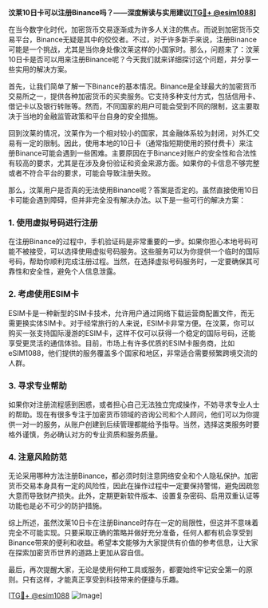 **汶莱10日卡可以注册Binance吗？——深度解读与实用建议[[TG💪+ @esim1088](https://t.me/s/esim1088)]**

在当今数字化时代，加密货币交易逐渐成为许多人关注的焦点。而说到加密货币交易平台，Binance无疑是其中的佼佼者。不过，对于许多新手来说，注册Binance可能是一个挑战，尤其是当你身处像汶莱这样的小国家时。那么，问题来了：汶莱10日卡是否可以用来注册Binance呢？今天我们就来详细探讨这个问题，并分享一些实用的解决方案。

首先，让我们简单了解一下Binance的基本情况。Binance是全球最大的加密货币交易所之一，提供各种加密货币的买卖服务。它支持多种支付方式，包括信用卡、借记卡以及银行转账等。然而，不同国家的用户可能会受到不同的限制，这主要取决于当地的金融监管政策和平台自身的安全措施。

回到汶莱的情况，汶莱作为一个相对较小的国家，其金融体系较为封闭，对外汇交易有一定的限制。因此，使用本地的10日卡（通常指短期使用的预付费卡）来注册Binance可能会遇到一些困难。主要原因在于Binance对账户的安全性和合法性有较高的要求，尤其是在涉及身份验证和资金来源方面。如果你的卡信息不够完整或者不符合平台的要求，可能会导致注册失败。

那么，汶莱用户是否真的无法使用Binance呢？答案是否定的。虽然直接使用10日卡可能会遇到障碍，但并非完全没有解决办法。以下是一些可行的解决方案：

### 1. 使用虚拟号码进行注册

在注册Binance的过程中，手机验证码是非常重要的一步。如果你担心本地号码可能不被接受，可以选择使用虚拟号码服务。这些服务可以为你提供一个临时的国际号码，帮助你顺利完成注册过程。当然，在选择虚拟号码服务时，一定要确保其可靠性和安全性，避免个人信息泄露。

### 2. 考虑使用ESIM卡

ESIM卡是一种新型的SIM卡技术，允许用户通过网络下载运营商配置文件，而无需更换实体SIM卡。对于经常旅行的人来说，ESIM卡非常方便。在汶莱，你可以购买一张支持国际漫游的ESIM卡，这样不仅可以获得一个稳定的国际号码，还能享受更灵活的通信体验。目前，市场上有许多优质的ESIM卡服务商，比如eSIM1088，他们提供的服务覆盖多个国家和地区，非常适合需要频繁跨境交流的人群。

### 3. 寻求专业帮助

如果你对注册流程感到困惑，或者担心自己无法独立完成操作，不妨寻求专业人士的帮助。现在有很多专注于加密货币领域的咨询公司和个人顾问，他们可以为你提供一对一的服务，从账户创建到后续管理都能给予指导。当然，选择这类服务时要格外谨慎，务必确认对方的专业资质和服务质量。

### 4. 注意风险防范

无论采用哪种方法注册Binance，都必须时刻注意网络安全和个人隐私保护。加密货币交易本身具有一定的风险性，因此在操作过程中一定要保持警惕，避免因疏忽大意而导致财产损失。此外，定期更新软件版本、设置复杂密码、启用双重认证等功能也是必不可少的防护措施。

综上所述，虽然汶莱10日卡在注册Binance时存在一定的局限性，但这并不意味着完全不可能实现。只要采取正确的策略并做好充分准备，任何人都有机会享受到Binance带来的便利和收益。希望本文能够为大家提供有价值的参考信息，让大家在探索加密货币世界的道路上更加从容自信。

最后，再次提醒大家，无论是使用何种工具或服务，都要始终牢记安全第一的原则。只有这样，才能真正享受到科技带来的便捷与乐趣。

[[TG💪+ @esim1088](https://t.me/s/esim1088) ![Image](https://i.postimg.cc/4NQfJmqS/Snipaste-2025-05-13-00-14-12.png)]